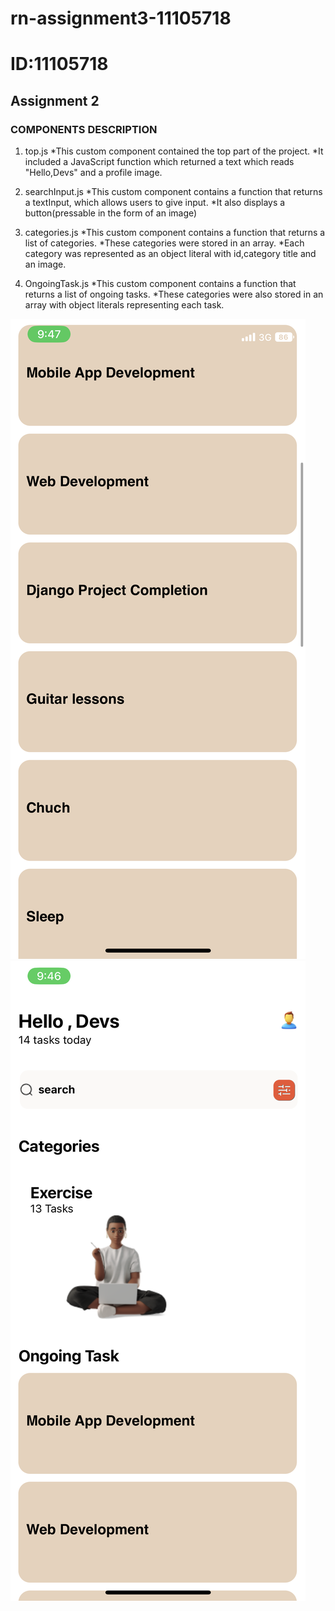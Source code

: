 # rn-assignment3-11105718
# ID:11105718
## Assignment 2

### COMPONENTS DESCRIPTION
1. top.js
  *This custom component contained the top part of the project. 
  *It included a JavaScript function which returned a text which reads "Hello,Devs" and a profile image.

2. searchInput.js
  *This custom component contains a function that returns a textInput, which allows users to give input.
  *It also displays a button(pressable in the form of an image)

3. categories.js
  *This custom component contains a function that returns a list of categories. 
  *These categories were stored in an array.
  *Each category was represented as an object literal with id,category title and an image.

4. OngoingTask.js
  *This custom component contains a function that returns a list of ongoing tasks.
  *These categories were also stored in an array with object literals representing each task.

![](my-app/assets/IMG_7763.PNG)
![](my-app/assets/IMG_7762.PNG)
